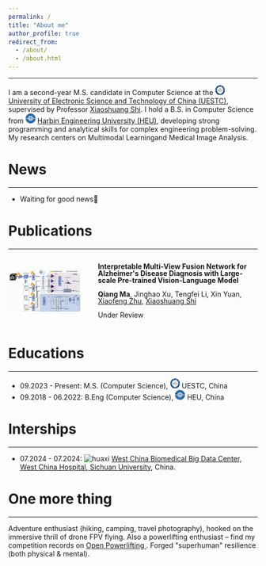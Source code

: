 ```yaml
---
permalink: /
title: "About me"
author_profile: true
redirect_from: 
  - /about/
  - /about.html
---
```


------
I am a second-year M.S. candidate in Computer Science at the <img src="/files/UESTC.png" alt="UESTC" width="20" height="20"> [University of Electronic Science and Technology of China (UESTC)](https://www.uestc.edu.cn/), supervised by Professor [Xiaoshuang Shi](https://scholar.google.com/citations?user=BWGQt3YAAAAJ&hl=en). ​I hold a B.S. in Computer Science from <img src="/files/HEU.png" alt="HEU" width="20" height="20"> [Harbin Engineering University (HEU)](http://www.hrbeu.edu.cn/), developing​ strong ​programming​ and ​analytical skills for complex engineering problem-solving. My research ​centers on Multimodal Learning​ and ​Medical Image Analysis.

# News
------
<!--   - 2025.10: &nbsp;🎉🎉 Lorem ipsum dolor sit amet, consectetur adipiscing elit. Vivamus ornare aliquet ipsum, ac tempus justo dapibus sit amet. -->
- Waiting for good news🙂

# Publications
------
<div style="display: flex; align-items: center; margin-bottom: 30px;">
  <!-- <video controls autoplay width="30%" style="margin-right: 30px;">
    <source src="../images/infnerf.mp4" type="video/mp4">
  </video> -->
  <img src="../images/BIBM-2025.png" alt="" width="30%" style="margin-right: 30px;"/>
    <div style="line-height: 1;">
        <p><strong>Interpretable Multi-View Fusion Network for Alzheimer's Disease Diagnosis with Large-scale Pre-trained Vision-Language Model</strong></p>
        <p><strong>Qiang Ma</strong>, Jinghao Xu, Tengfei Li, Xin Yuan, <a href="https://scholar.google.com/citations?user=-bk1CrcAAAAJ&hl=en">Xiaofeng Zhu</a>, <a href="https://scholar.google.com/citations?user=BWGQt3YAAAAJ&hl=en">Xiaoshuang Shi</a></p>
      <p> Under Review </p>
<!--         <p>IEEE International Conference on Bioinformatics and Biomedicine (BIBM), 2025.</p> -->
<!--         <p>[<a href="https://arxiv.org/pdf/2503.19307">Paper</a>] [<a href="https://github.com/alexmqth">Code</a>]</p> -->
    </div>
</div>

# Educations
------
- 09.2023 - Present: M.S. (Computer Science), <img src="/files/UESTC.png" alt="UESTC" width="20" height="20"> UESTC, China <!-- (GPA: 3.55/4.00) -->
- 09.2018 - 06.2022: B.Eng (Computer Science), <img src="/files/HEU.png" alt="HEU" width="20" height="20"> HEU, China <!-- (GPA: 3.18/4.00) -->

# Interships
------
- 07.2024 - 07.2024: <img src="/files/huaxi.ico" alt="huaxi" width="20" height="20"> [West China Biomedical Big Data Center, West China Hospital, Sichuan University](https://www.wchscu.cn/dsj/index.html), China.

# One more thing
------
​Adventure enthusiast (hiking, camping, travel photography), hooked on the immersive thrill of drone FPV flying. Also a powerlifting enthusiast – find my competition records on [Open Powerlifting
](https://www.openpowerlifting.org/u/qiangma). Forged "superhuman" resilience (both physical & mental).​

